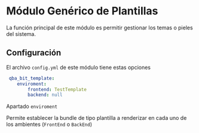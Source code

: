 Módulo Genérico de Plantillas
=====================================
La función principal de este módulo es permitir gestionar los temas o pieles del sistema.

## Configuración

El archivo `config.yml` de este módulo tiene estas opciones

```yml
 qba_bit_template:
    enviroment:
        frontend: TestTemplate
        backend: null

```

Apartado `enviroment`

Permite establecer la bundle de tipo plantilla a renderizar en cada uno de los ambientes (`FrontEnd` o `BackEnd`)

